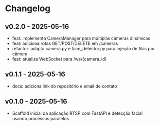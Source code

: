 # Changelog

## v0.2.0 - 2025-05-16

- feat: implementa CameraManager para múltiplas câmeras dinâmicas
- feat: adiciona rotas GET/POST/DELETE em /cameras
- refactor: adapta camera.py e face_detector.py para injeção de filas por câmera
- feat: atualiza WebSocket para /ws/{camera_id}

## v0.1.1 - 2025-05-16

- docs: adiciona link do repositório e email de contato

## v0.1.0 - 2025-05-16

- Scaffold inicial da aplicação RTSP com FastAPI e detecção facial usando processos paralelos 